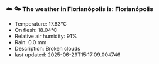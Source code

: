 ### ☁️ 🌤️  The weather in Florianópolis is: Florianópolis

- Temperature: 17.83°C
- On flesh: 18.04°C
- Relative air humidity: 91%
- Rain: 0.0 mm
- Description: Broken clouds
- last updated: 2025-06-29T15:17:09.004746
